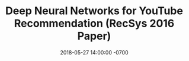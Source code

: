 ---
title:      Deep Neural Networks for YouTube Recommendation (RecSys 2016 Paper)
date:       2018-05-27 14:00:00 -0700
categories: Tech
tags:       [paper-study, machine-learning, deep-learning, system-design, recommendation]
layout:     single
classes:    wide
header:
  teaser:   /assets/images/goose-dataset/teaser.png
---